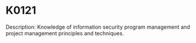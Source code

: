 # K0121
Description: Knowledge of information security program management and project management principles and techniques.
